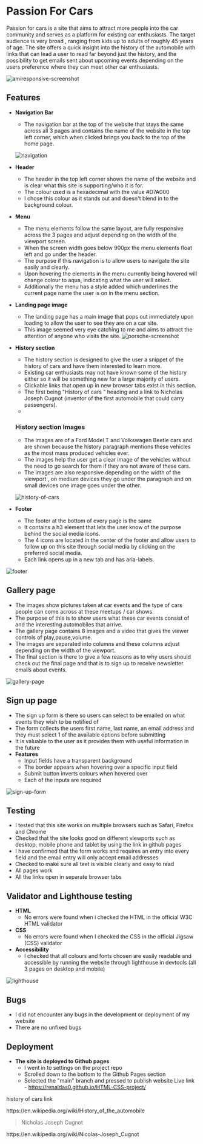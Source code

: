 # Passion For Cars

Passion for cars is a site that aims to attract more people into the car community and serves as a platform for existing car enthusiasts. The target audience is very broad , ranging from kids up to adults of roughly 45 years of age. The site offers a quick insight into the history of the automobile with links that can lead a user to read far beyond just the history, and the possibility to get emails sent about upcoming events depending on the users preference where they can meet other car enthusiasts.

   ![amiresponsive-screenshot](https://user-images.githubusercontent.com/97538312/162216382-1689c6d6-5645-4d0e-be8e-bec141827149.jpg)


## Features
- __Navigation Bar__
  
  - The navigation bar at the top of the website that stays the same across all 3 pages and contains the name of the website in the top left corner,
  which when clicked brings you back to the top of the home page.
   
   ![navigation](https://user-images.githubusercontent.com/97538312/162248981-ce35de63-53a0-4f70-ab70-3d4a750cbac1.jpg)

- __Header__
  - The header in the top left corner shows the name of the website and is clear what this site is supporting/who it is for.
  - The colour used is a hexadecimal with the value #D7A000
  - I chose this colour as it stands out and doesn't blend in to the background colour.

- __Menu__
  - The menu elements follow the same layout, are fully responsive across the 3 pages and adjust depending on the width of the viewport screen.
  - When the screen width goes below 900px the menu elements float left and go under the header.
  - The purpose if this navigation is to allow users to navigate the site easily and clearly.
  - Upon hovering the elements in the menu currently being hovered will change colour to aqua, indicating what the user will select.
  - Additionally the menu has a style added which underlines the current page name the user is on in the menu section.
        
   
   
 - __Landing page image__

   - The landing page has a main image that pops out immediately upon loading to allow the user to see they are on a car site.
   - This image seemed very eye catching to me and aims to attract the attention of anyone who visits the site.
    ![porsche-screenshot](https://user-images.githubusercontent.com/97538312/162434837-c1221453-4a64-4251-a69d-4ff9b6f84e5c.jpg)
    
- __History section__
   - The history section is designed to give the user a snippet of the history of cars and have them interested to learn more. 
   - Existing car enthusiasts may not have known some of the history either so it will be something new for a large majority of users.
   - Clickable links that open up in new browser tabs exist in this section.
   - The first being "History of cars " heading and a link to Nicholas Joseph Cugnot (inventor of the first automobile that could carry passengers).
   - 
   ### History section Images
   - The images are of a Ford Model T and Volkswagen Beetle cars and are shown because the history paragraph mentions these vehicles as the most mass produced vehicles ever.
   - The images help the user get a clear image of the vehicles without the need to go search for them if they are not aware of these cars.
   - The images are also responsive depending on the width of the viewport , on medium devices they go under the paragraph and on small devices one image goes under the other.
   
   ![history-of-cars](https://user-images.githubusercontent.com/97538312/162568139-ba18e9f8-8c98-4d17-a225-a53d21d01c0c.jpg)

- __Footer__
   - The footer at the bottom of every page is the same 
   - It contains a h3 element that lets the user know of the purpose behind the social media icons.
   - The 4 icons are located in the center of the footer and allow users to follow up on this site through social media by clicking on the preferred social media.
   - Each link opens up in a new tab and has aria-labels.

![footer](https://user-images.githubusercontent.com/97538312/162624909-6178d5b8-3a32-4012-aa29-3b1e90cd4047.jpg)

 
## Gallery page
   - The images show pictures taken at car events and the type of cars people can come across at these meetups / car shows.
   - The purpose of this is to show users what these car events consist of and the interesting automobiles that arrive.
   - The gallery page contains 8 images and a video that gives the viewer controls of play,pause,volume.
   - The images are separated into columns and these columns adjust depending on the width of the viewport.
   - The final section is there to give a few reasons as to why users should check out the final page and that is to sign up to receive newsletter emails about events.
   
   ![gallery-page](https://user-images.githubusercontent.com/97538312/162588592-7a9e6000-893a-4571-97db-c4cca31ce1ed.jpg)

## Sign up page

   - The sign up form is there so users can select to be emailed on what events they wish to be notified of
   - The form collects the users first name, last name, an email address and they must select 1 of the available options before submitting
   - It is valuable to the user as it provides them with useful information in the future
- __Features__
   - Input fields have a transparent background
   - The border appears when hovering over a specific input field
   - Submit button inverts colours when hovered over
   - Each of the inputs are required

![sign-up-form](https://user-images.githubusercontent.com/97538312/162624456-d2c91861-8143-4f39-b0b0-43f4a5d0ff82.jpg)

## Testing 

   - I tested that this site works on multiple browsers such as Safari, Firefox and Chrome
   - Checked that the site looks good on different viewports such as desktop, mobile phone and tablet by using the link in github pages
   - I have confirmed that the form works and requires an entry into every field and the email entry will only accept email addresses
   - Checked to make sure all text is visible clearly and easy to read
   - All pages work 
   - All the links open in separate browser tabs

## Validator and Lighthouse testing
   - __HTML__
      - No errors were found when i checked the HTML in the official W3C HTML validator
   - __CSS__
      - No errors were found when I checked the CSS in the official Jigsaw (CSS) validator
   - __Accessibility__
      - I checked that all colours and fonts chosen are easily readable and accessible by running the website through lighthouse in devtools (all 3 pages on desktop          and mobile)

![lighthouse](https://user-images.githubusercontent.com/97538312/162716401-6f7cecd5-befa-4bee-b0fa-909f24778b70.jpg)

## Bugs
   - I did not encounter any bugs in the development or deployment of my website
   - There are no unfixed bugs

## Deployment
   - __The site is deployed to Github pages__
      - I went in to settings on the project repo
      - Scrolled down to the bottom to the Github Pages section
      - Selected the "main" branch and pressed to publish website
  Live link - https://renaldas0.github.io/HTML-CSS-project/

history of cars link
<p>https://en.wikipedia.org/wiki/History_of_the_automobile</p>

>Nicholas Joseph Cugnot
<p>https://en.wikipedia.org/wiki/Nicolas-Joseph_Cugnot</p>
